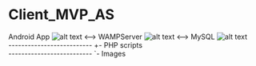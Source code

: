 # Client_MVP_AS

[andLogo]: https://github.com/JonathanC13/test/blob/master/and.png
[WAMPLogo]: https://github.com/JonathanC13/test/blob/master/WampServer.png
[SQLLogo]: https://github.com/JonathanC13/test/blob/master/sql.png

Android App ![alt text][andLogo] <--> WAMPServer ![alt text][WAMPLogo] <--> MySQL ![alt text][SQLLogo] <br />
--------------------------&nbsp;+- PHP scripts <br />
--------------------------&nbsp;`- Images
                  
